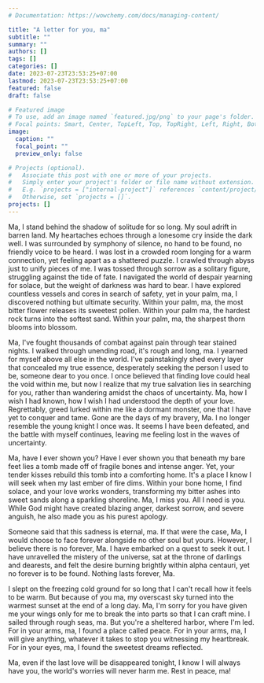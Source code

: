 ```yaml
---
# Documentation: https://wowchemy.com/docs/managing-content/

title: "A letter for you, ma"
subtitle: ""
summary: ""
authors: []
tags: []
categories: []
date: 2023-07-23T23:53:25+07:00
lastmod: 2023-07-23T23:53:25+07:00
featured: false
draft: false

# Featured image
# To use, add an image named `featured.jpg/png` to your page's folder.
# Focal points: Smart, Center, TopLeft, Top, TopRight, Left, Right, BottomLeft, Bottom, BottomRight.
image:
  caption: ""
  focal_point: ""
  preview_only: false

# Projects (optional).
#   Associate this post with one or more of your projects.
#   Simply enter your project's folder or file name without extension.
#   E.g. `projects = ["internal-project"]` references `content/project/deep-learning/index.md`.
#   Otherwise, set `projects = []`.
projects: []
---
```

Ma, I stand behind the shadow of solitude for so long. My soul adrift in barren land. My heartaches echoes through a lonesome cry inside the dark well. I was surrounded by symphony of silence, no hand to be found, no friendly voice to be heard. I was lost in a crowded room longing for a warm connection, yet feeling apart as a shattered puzzle. I crawled through abyss just to unify pieces of me. I was tossed through sorrow as a solitary figure, struggling against the tide of fate. I navigated the world of despair yearning for solace, but the weight of darkness was hard to bear. I have explored countless vessels and cores in search of safety, yet in your palm, ma, I discovered nothing but ultimate security. Within your palm, ma, the most bitter flower releases its sweetest pollen. Within your palm ma, the hardest rock turns into the softest sand. Within your palm, ma, the sharpest thorn blooms into blossom. 

Ma, I've fought thousands of combat against pain through tear stained nights. I walked through unending road, it's rough and long, ma. I yearned for myself above all else in the world. I've painstakingly shed every layer that concealed my true essence, desperately seeking the person I used to be, someone dear to you once. I once believed that finding love could heal the void within me, but now I realize that my true salvation lies in searching for you, rather than wandering amidst the chaos of uncertainty. Ma, how I wish I had known, how I wish I had understood the depth of your love. Regrettably, greed lurked within me like a dormant monster, one that I have yet to conquer and tame. Gone are the days of my bravery, Ma. I no longer resemble the young knight I once was. It seems I have been defeated, and the battle with myself continues, leaving me feeling lost in the waves of uncertainty. 

Ma, have I ever shown you? Have I ever shown you that beneath my bare feet lies a tomb made off of fragile bones and intense anger. Yet, your tender kisses rebuild this tomb into a comforting home. It's a place I know I will seek when my last ember of fire dims. Within your bone home, I find solace, and your love works wonders, transforming my bitter ashes into sweet sands along a sparkling shoreline. Ma, I miss you. All I need is you. While God might have created blazing anger, darkest sorrow, and severe anguish, he also made you as his purest apology. 

Someone said that this sadness is eternal, ma. If that were the case, Ma, I would choose to face forever alongside no other soul but yours. However, I believe there is no forever, Ma. I have embarked on a quest to seek it out. I have unravelled the mistery of the universe, sat at the throne of darlings and dearests, and felt the desire burning brightly within alpha centauri, yet no forever is to be found. Nothing lasts forever, Ma.

I slept on the freezing cold ground for so long that I can't recall how it feels to be warm. But because of you ma, my overscast sky turned into the warmest sunset at the end of a long day. Ma, I'm sorry for you have given me your wings only for me to break the into parts so that I can craft mine. I sailed through rough seas, ma. But you're a sheltered harbor, where I'm led. For in your arms, ma, I found a place called peace. For in your arms, ma, I will give anything, whatever it takes to stop you witnessing my heartbreak. For in your eyes, ma, I found the sweetest dreams reflected. 

Ma, even if the last love will be disappeared tonight, I know I will always have you, the world's worries will never harm me. Rest in peace, ma!